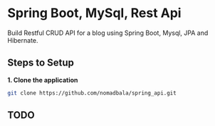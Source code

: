 # Spring Boot, MySql, Rest Api

Build Restful CRUD API for a blog using Spring Boot, Mysql, JPA and Hibernate.

## Steps to Setup

**1. Clone the application**

```bash
git clone https://github.com/nomadbala/spring_api.git
```

## TODO
